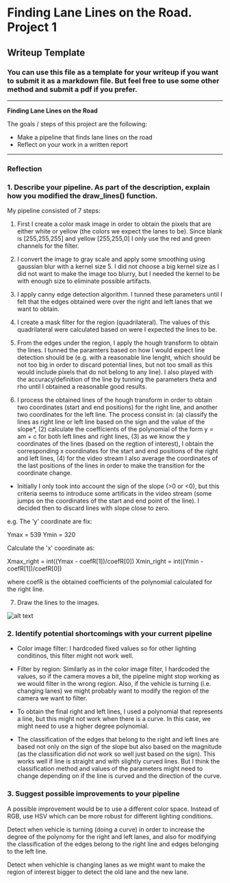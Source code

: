 # **Finding Lane Lines on the Road. Project 1** 

## Writeup Template

### You can use this file as a template for your writeup if you want to submit it as a markdown file. But feel free to use some other method and submit a pdf if you prefer.

---

**Finding Lane Lines on the Road**

The goals / steps of this project are the following:
* Make a pipeline that finds lane lines on the road
* Reflect on your work in a written report


[//]: # (Image References)

[image1]: ./examples/grayscale.jpg "Grayscale"

---

### Reflection

### 1. Describe your pipeline. As part of the description, explain how you modified the draw_lines() function.

My pipeline consisted of 7 steps:  

1. First I create a color mask image in order to obtain the pixels that are either white or yellow (the colors we expect the lanes to be). Since blank is [255,255,255] and yellow [255,255,0] I only use the red and green channels for the filter.

2. I convert the image to gray scale and apply some smoothing using gaussian blur with a kernel size 5. I did not choose a big kernel size as I did not want to make the image too blurry, but I needed the kernel to be with enough size to eliminate possible artifacts. 

3. I apply canny edge detection algorithm. I tunned these parameters until I felt that the edges obtained were over the right and left lanes that we want to obtain. 

4. I create a mask filter for the region (quadrilateral). The values of this quadrilateral were calculated based on were I expected the lines to be.

5. From the edges under the region, I apply the hough transform to obtain the lines. I tunned the paramters based on how I would expect line detection should be (e.g. with a reasonable line lenght, which should be not too big in order to discard potential lines, but not too small as this would include pixels that do not belong to any line). I also played with the accuracy/definition of the line by tunning the parameters theta and rho until I obtained a reasonable good results.

6. I process the obtained lines of the hough transform in order to obtain two coordinates (start and end positions) for the right line, and another two coordinates for the left line. The process consist in: (a) classify the lines as right line or left line based on the sign and the value of the slope*, (2) calculate the coefficients of the polynomial of the form y = am + c for both left lines and right lines, (3) as we know the y coordinates of the lines (based on the regtion of interest), I obtain the corresponding x coordinates for the start and end positions of the right and left lines, (4) for the video stream I also average the coordinates of the last positions of the lines in order to make the transition for the coordinate change.

* Initially I only took into account the sign of the slope (>0 or <0), but this criteria seems to introduce some artificats in the video stream (some jumps on the coordinates of the start and end point of the line). I decided then to discard lines with slope close to zero. 

e.g. 
The 'y' coordinate are fix:

Ymax = 539
Ymin = 320

Calculate the 'x' coordinate as:

Xmax_right = int((Ymax - coefR[1])/coefR[0])
Xmin_right = int((Ymin - coefR[1])/coefR[0])

where coefR is the obtained coefficients of the polynomial calculated for the right line.

7. Draw the lines to the images.



![alt text][image1]


### 2. Identify potential shortcomings with your current pipeline


- Color image filter: I hardcoded fixed values so for other lighting conditinos, this filter might not work well.

- Filter by region: Similarly as in the color image filter, I hardcoded the values, so if the camera moves a bit, the pipeline might stop working as we would filter in the wrong region. Also, if the vehicle is turning (i.e. changing lanes) we might probably want to modify the region of the camera we want to filter.

- To obtain the final right and left lines, I used a polynomial that represents a line, but this might not work when there is a curve. In this case, we might need to use a higher degree polynomial.

- The classification of the edges that belong to the right and left lines are based not only on the sign of the slope but also based on the magnitude (as the classification did not work so well just based on the sign). This works well if line is straight and with slightly curved lines. But I think the classification method and values of the parameters might need to change depending on if the line is curved and the direction of the curve. 


### 3. Suggest possible improvements to your pipeline

A possible improvement would be to use a different color space. Instead of RGB, use HSV which can be more robust for different lighting conditions.

Detect when vehicle is turning (doing a curve) in order to increase the degree of the polynomy for the right and left lanes, and also for modifying the classification of the edges belong to the right line and edges belonging to the left line.

Detect when vehichle is changing lanes as we might want to make the region of interest bigger to detect the old lane and the new lane.


